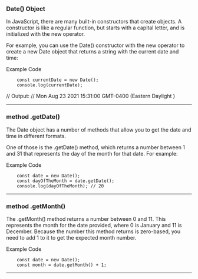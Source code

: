 ### Date() Object

In JavaScript, there are many built-in constructors that create objects. A constructor is like a regular function, but starts with a capital letter, and is initialized with the new operator.

For example, you can use the Date() constructor with the new operator to create a new Date object that returns a string with the current date and time:

Example Code

        const currentDate = new Date();
        console.log(currentDate);

// Output:
// Mon Aug 23 2021 15:31:00 GMT-0400 (Eastern Daylight )


----------------------------------------------------------
### method .getDate()

The Date object has a number of methods that allow you to get the date and time in different formats.

One of those is the .getDate() method, which returns a number between 1 and 31 that represents the day of the month for that date. For example:

Example Code

        const date = new Date();
        const dayOfTheMonth = date.getDate();
        console.log(dayOfTheMonth); // 20

----------------------------------------------------------
### method .getMonth()

The .getMonth() method returns a number between 0 and 11. This represents the month for the date provided, where 0 is January and 11 is December. Because the number this method returns is zero-based, you need to add 1 to it to get the expected month number.

Example Code

        const date = new Date();
        const month = date.getMonth() + 1;

----------------------------------------------------------





